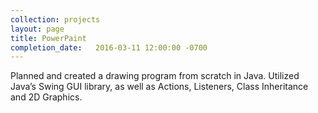 ```yaml
---
collection: projects
layout: page
title: PowerPaint
completion_date:   2016-03-11 12:00:00 -0700
---
```

Planned and created a drawing program from scratch in Java. Utilized Java’s Swing GUI library, as well as Actions, Listeners, Class Inheritance and 2D Graphics.
